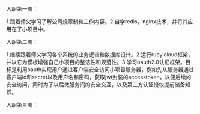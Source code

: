 

入职第一周：

1.跟着师父学习了解公司规章制和工作内容。2.自学redis，nginx技术，并将其应用在了小项目中。





入职第二周：

1.继续跟着师父学习各个系统的业务逻辑和数据库设计。2.运行ruoyicloud框架，并以它为模板增强自己小项目的整洁性和规范性。3.学习oauth2.0认证框架。目标是利用oauth实现用户通过客户端安全访问小项目服务器，例如先从服务器通过客户端id和secret以及用户名和密码，获取jwt封装的accesstoken，以便后续的安全访问，同时为了以后微服务间的安全交互，以及第三方认证授权提前储备知识。



入职第三周：

